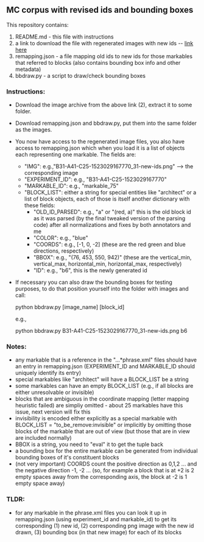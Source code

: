 ## MC corpus with revised ids and bounding boxes

This repository contains:

1) README.md - this file with instructions
2) a link to download the file with regenerated images with new ids -- [link here](https://takelab.fer.hr/data/sodestreamtmp/new-images.tar.gz)
3) remapping.json - a file mapping old ids to new ids for those markables that referred to blocks (also contains bounding box info and other metadata)
4) bbdraw.py - a script to draw/check bounding boxes

### Instructions:

- Download the image archive from the above link (2), extract it to some folder.
- Download remapping.json and bbdraw.py, put them into the same folder as the images.
- You now have access to the regenerated image files, you also have access to remapping.json which when you load it is a list of objects each representing one markable. The fields are:
  - "IMG": e.g.,"B31-A41-C25-1523029167770_31-new-ids.png" --> the corresponding image
  - "EXPERIMENT_ID": e.g., "B31-A41-C25-1523029167770"
  - "MARKABLE_ID": e.g., "markable_75"
  - "BLOCK_LIST": either a string for special entities like "architect" or a list of block objects, each of those is itself another dictionary with these fields:
    - "OLD_ID_PARSED": e.g., "a" or "(red, a)" this is the old block id as it was parsed (by the final tweaked version of the parsing code) after all normalizations and fixes by both annotators and me
    - "COLOR": e.g., "blue"
    - "COORDS": e.g., [-1, 0, -2] (these are the red green and blue directions, respectively)
    - "BBOX": e.g., "(76, 453, 550, 942)" (these are the vertical_min, vertical_max, horizontal_min, horizontal_max, respectively)
    - "ID": e.g., "b6", this is the newly generated id
      
- If necessary you can also draw the bounding boxes for testing purposes, to do that position yourself into the folder with images and call:
  
  python bbdraw.py [image_name] [block_id]

  e.g.,

  python bbdraw.py B31-A41-C25-1523029167770_31-new-ids.png b6

### Notes:
  - any markable that is a reference in the "...*phrase.xml" files should have an entry in remapping.json (EXPERIMENT_ID and MARKABLE_ID should uniquely identify its entry)
  - special markables like "architect" will have a BLOCK_LIST be a string
  - some markables can have an empty BLOCK_LIST (e.g., if all blocks are either unresolvable or invisible)
  - blocks that are ambiguous in the coordinate mapping (letter mapping heuristic failed) are simpliy omitted - about 25 markables have this issue, next version will fix this
  - invisibility is encoded either explicitly as a special markable with BLOCK_LIST = "to_be_remove:invisible" or implicitly by omitting those blocks of the markable that are out of view (but those that are in view are included normally)
  - BBOX is a string, you need to "eval" it to get the tuple back
  - a bounding box for the entire markable can be generated from individual bounding boxes of it's constituent blocks
  - (not very important) COORDS count the positive direction as 0,1,2 ... and the negative direction -1, -2 ... (so, for example a block that is at +2 is 2 empty spaces away from the corresponding axis, the block at -2 is 1 empty space away)

### TLDR:
- for any markable in the phrase.xml files you can look it up in remapping.json (using experiment_id and markable_id) to get its corresponding (1) new id, (2) corresponding png image with the new id drawn, (3) bounding box (in that new image) for each of its blocks

   
